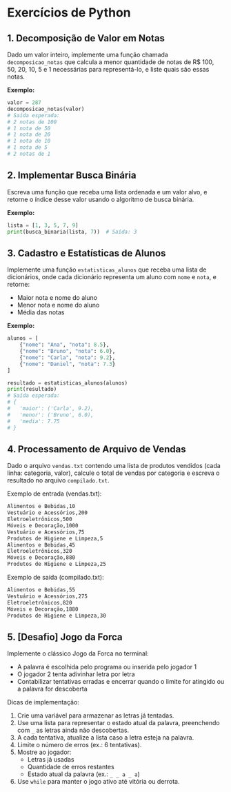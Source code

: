 # Exercícios de Python

## 1. Decomposição de Valor em Notas

Dado um valor inteiro, implemente uma função chamada `decomposicao_notas` que calcula a menor quantidade de notas de R$ $100$, $50$, $20$, $10$, $5$ e $1$ necessárias para representá-lo, e liste quais são essas notas.

**Exemplo:**
```python
valor = 287
decomposicao_notas(valor)
# Saída esperada:
# 2 notas de 100
# 1 nota de 50
# 1 nota de 20
# 1 nota de 10
# 1 nota de 5
# 2 notas de 1
```

## 2. Implementar Busca Binária

Escreva uma função que receba uma lista ordenada e um valor alvo, e retorne o índice desse valor usando o algoritmo de busca binária.

**Exemplo:**
```python
lista = [1, 3, 5, 7, 9]
print(busca_binaria(lista, 7))  # Saída: 3
```

## 3. Cadastro e Estatísticas de Alunos

Implemente uma função `estatisticas_alunos` que receba uma lista de dicionários, onde cada dicionário representa um aluno com `nome` e `nota`, e retorne:
* Maior nota e nome do aluno
* Menor nota e nome do aluno
* Média das notas

**Exemplo:**
```python
alunos = [
    {"nome": "Ana", "nota": 8.5},
    {"nome": "Bruno", "nota": 6.0},
    {"nome": "Carla", "nota": 9.2},
    {"nome": "Daniel", "nota": 7.3}
]

resultado = estatisticas_alunos(alunos)
print(resultado)
# Saída esperada:
# {
#   'maior': ('Carla', 9.2),
#   'menor': ('Bruno', 6.0),
#   'media': 7.75
# }
```

## 4. Processamento de Arquivo de Vendas

Dado o arquivo `vendas.txt` contendo uma lista de produtos vendidos (cada linha: categoria, valor), calcule o total de vendas por categoria e escreva o resultado no arquivo `compilado.txt`.

Exemplo de entrada (vendas.txt):
```txt
Alimentos e Bebidas,10
Vestuário e Acessórios,200
Eletroeletrônicos,500
Móveis e Decoração,1000
Vestuário e Acessórios,75
Produtos de Higiene e Limpeza,5
Alimentos e Bebidas,45
Eletroeletrônicos,320
Móveis e Decoração,880
Produtos de Higiene e Limpeza,25
```

Exemplo de saída (compilado.txt):
```txt
Alimentos e Bebidas,55
Vestuário e Acessórios,275
Eletroeletrônicos,820
Móveis e Decoração,1880
Produtos de Higiene e Limpeza,30
```

## 5. [Desafio] Jogo da Forca

Implemente o clássico Jogo da Forca no terminal:
* A palavra é escolhida pelo programa ou inserida pelo jogador 1
* O jogador 2 tenta adivinhar letra por letra
* Contabilizar tentativas erradas e encerrar quando o limite for atingido ou a palavra for descoberta

Dicas de implementação:
1. Crie uma variável para armazenar as letras já tentadas.
2. Use uma lista para representar o estado atual da palavra, preenchendo com `_` as letras ainda não descobertas.
3. A cada tentativa, atualize a lista caso a letra esteja na palavra.
4. Limite o número de erros (ex.: 6 tentativas).
5. Mostre ao jogador:
    - Letras já usadas
    - Quantidade de erros restantes
    - Estado atual da palavra (ex.: `_ _ a _ a`)
6. Use `while` para manter o jogo ativo até vitória ou derrota.
